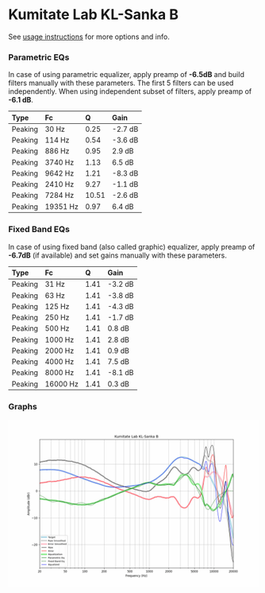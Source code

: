 # Kumitate Lab KL-Sanka B
See [usage instructions](https://github.com/jaakkopasanen/AutoEq#usage) for more options and info.

### Parametric EQs
In case of using parametric equalizer, apply preamp of **-6.5dB** and build filters manually
with these parameters. The first 5 filters can be used independently.
When using independent subset of filters, apply preamp of **-6.1 dB**.

| Type    | Fc       |     Q | Gain    |
|:--------|:---------|:------|:--------|
| Peaking | 30 Hz    |  0.25 | -2.7 dB |
| Peaking | 114 Hz   |  0.54 | -3.6 dB |
| Peaking | 886 Hz   |  0.95 | 2.9 dB  |
| Peaking | 3740 Hz  |  1.13 | 6.5 dB  |
| Peaking | 9642 Hz  |  1.21 | -8.3 dB |
| Peaking | 2410 Hz  |  9.27 | -1.1 dB |
| Peaking | 7284 Hz  | 10.51 | -2.6 dB |
| Peaking | 19351 Hz |  0.97 | 6.4 dB  |

### Fixed Band EQs
In case of using fixed band (also called graphic) equalizer, apply preamp of **-6.7dB**
(if available) and set gains manually with these parameters.

| Type    | Fc       |    Q | Gain    |
|:--------|:---------|:-----|:--------|
| Peaking | 31 Hz    | 1.41 | -3.2 dB |
| Peaking | 63 Hz    | 1.41 | -3.8 dB |
| Peaking | 125 Hz   | 1.41 | -4.3 dB |
| Peaking | 250 Hz   | 1.41 | -1.7 dB |
| Peaking | 500 Hz   | 1.41 | 0.8 dB  |
| Peaking | 1000 Hz  | 1.41 | 2.8 dB  |
| Peaking | 2000 Hz  | 1.41 | 0.9 dB  |
| Peaking | 4000 Hz  | 1.41 | 7.5 dB  |
| Peaking | 8000 Hz  | 1.41 | -8.1 dB |
| Peaking | 16000 Hz | 1.41 | 0.3 dB  |

### Graphs
![](./Kumitate%20Lab%20KL-Sanka%20B.png)